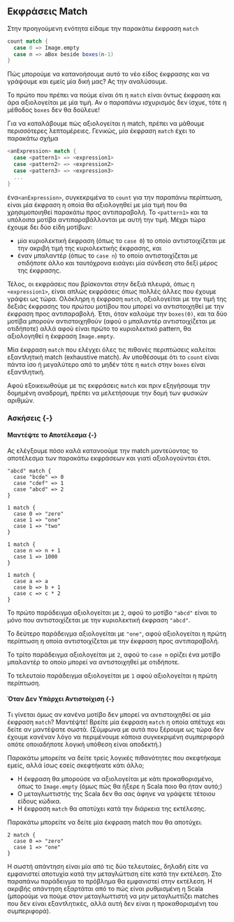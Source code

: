## Εκφράσεις Match

Στην προηγούμενη ενότητα είδαμε την παρακάτω έκφραση `match`

```scala
count match {
  case 0 => Image.empty
  case n => aBox beside boxes(n-1)
}
```

Πώς μπορούμε να κατανοήσουμε αυτό το νέο είδος έκφρασης
και να γράψουμε και εμείς μία δική μας?
Ας την αναλύσουμε.

Το πρώτο που πρέπει να πούμε είναι ότι η `match` είναι όντως έκφραση
και άρα αξιολογείται με μία τιμή.
Αν ο παραπάνω ισχυρισμός δεν ίσχυε, τότε η μέθοδος `boxes` δεν θα δούλευε!

Για να καταλάβουμε πώς αξιολογείται η match, πρέπει να μάθουμε περισσότερες λεπτομέρειες.
Γενικώς, μία έκφραση `match` έχει το παρακάτω σχήμα

```scala
<anExpression> match {
  case <pattern1> => <expression1>
  case <pattern2> => <expression2>
  case <pattern3> => <expression3>
  ...
}
```

ένα`<anExpression>`, συγκεκριμένα το `count` για την παραπάνω περίπτωση, είναι μία έκφραση η οποία θα αξιολογηθεί με μία τιμή που θα χρησιμοποιηθεί παρακάτω προς αντιπαραβολή.
Το `<pattern1>` και τα υπόλοιπα μοτίβα αντιπαραβάλλονται με αυτή την τιμή.
Μέχρι τώρα έχουμε δει δύο είδη μοτίβων:

 - μία κυριολεκτική έκφραση (όπως το `case 0`) το οποίο αντιστοιχίζεται με την ακριβή τιμή της κυριολεκτικής έκφρασης, και
 - έναν μπαλαντέρ (όπως το `case n`) το οποίο αντιστοιχίζεται με *οτιδήποτε* άλλο και ταυτόχρονα εισάγει μία σύνδεση στο δεξί μέρος της έκφρασης.

Τέλος, οι εκφράσεις που βρίσκονται στην δεξιά πλευρά, όπως η `<expression1>`, είναι απλώς εκφράσεις όπως πολλές άλλες που έχουμε γράψει ως τώρα.
Ολόκληρη η έκφραση `match`, αξιολογείται με την τιμή της δεξιάς έκφρασης του *πρώτου* μοτίβου που μπορεί να αντιστοιχηθεί με την έκφραση προς αντιπαραβολή.
Έτσι, όταν καλούμε την `boxes(0)`, και τα δύο μοτίβα μπορούν αντιστοιχηθούν (αφού ο μπαλαντέρ αντιστοιχίζεται με οτιδήποτε) αλλά αφού είναι πρώτο το κυριολεκτικό pattern, θα αξιολογηθεί η έκφραση `Image.empty`.

Μία έκφραση `match` που ελέγχει όλες τις πιθανές περιπτώσεις καλείται εξαντλητική match (exhaustive match).
Αν υποθέσουμε ότι το `count` είναι πάντα ίσο ή μεγαλύτερο από το μηδέν τότε η `match` στην `boxes` είναι εξαντλητική.

Αφού εξοικειωθούμε με τις εκφράσεις `match` και πριν εξηγήσουμε την δομημένη αναδρομή, πρέπει να μελετήσουμε την δομή των φυσικών αριθμών.


### Ασκήσεις {-}

#### Μαντέψτε το Αποτέλεσμα {-}

Ας ελέγξουμε πόσο καλά κατανοούμε την match μαντεύοντας το αποτέλεσμα των παρακάτω εκφράσεων και γιατί αξιολογούνται έτσι.

```tut:silent
"abcd" match {
  case "bcde" => 0
  case "cdef" => 1
  case "abcd" => 2
}
```

```tut:fail:silent
1 match {
  case 0 => "zero"
  case 1 => "one"
  case 1 => "two"
}
```

```tut:fail:silent
1 match {
  case n => n + 1
  case 1 => 1000
}
```

```tut:fail:silent
1 match {
  case a => a
  case b => b + 1
  case c => c * 2
}
```

<div class="solution">

Το πρώτο παράδειγμα αξιολογείται με `2`, αφού το μοτίβο `"abcd"` είναι το μόνο που αντιστοιχίζεται με την κυριολεκτική έκφραση `"abcd"`.

Το δεύτερο παράδειγμα αξιολογείται με `"one"`, αφού αξιολογείται η πρώτη περίπτωση η οποία αντιστοιχίζεται με την έκφραση προς αντιπαραβολή.

Το τρίτο παράδειγμα αξιολογείται με `2`, αφού το `case n` ορίζει ένα μοτίβο μπαλαντέρ το οποίο μπορεί να αντιστοιχηθεί με οτιδήποτε.

Το τελευταίο παράδειγμα αξιολογείται με `1` αφού αξιολογείται η πρώτη περίπτωση.
</div>

#### Όταν Δεν Υπάρχει Αντιστοίχιση {-}

Τι γίνεται όμως αν κανένα μοτίβο δεν μπορεί να αντιστοιχηθεί σε μία έκφραση `match`?
Μαντέψτε! Βρείτε μία έκφραση `match` η οποία απέτυχε και δείτε αν μαντέψατε σωστά.
(Σύμφωνα με αυτά που ξέρουμε ως τώρα δεν έχουμε κανέναν λόγο να περιμένουμε κάποια συγκεκριμένη συμπεριφορά οπότε οποιαδήποτε λογική υπόθεση είναι αποδεκτή.)

<div class="solution">
Παρακάτω μπορείτε να δείτε τρείς λογικές πιθανότητες που σκεφτήκαμε εμείς, αλλά ίσως εσείς σκεφτήκατε κάτι άλλο;

 - Η έκφραση θα μπορούσε να αξιολογείται με κάτι προκαθορισμένο, όπως το `Image.empty` (όμως πώς θα ήξερε η Scala ποιο θα ήταν αυτό;)
 - Ο μεταγλωττιστής της Scala δεν θα σας άφηνε να γράψετε τέτοιου είδους κώδικα.
 - Η έκφραση `match` θα αποτύχει κατά την διάρκεια της εκτέλεσης.

Παρακάτω μπορείτε να δείτε μία έκφραση match που θα αποτύχει.

```tut:fail:book
2 match {
  case 0 => "zero"
  case 1 => "one"
}
```

Η σωστή απάντηση είναι μία από τις δύο τελευταίες, δηλαδή είτε να εμφανιστεί αποτυχία κατά την μεταγλώττιση είτε κατά την εκτέλεση.
Στο παραπάνω παράδειγμα το πρόβλημα θα εμφανιστεί στην εκτέλεση.
Η ακριβής απάντηση εξαρτάται από το πώς είναι ρυθμισμένη η Scala (μπορούμε να πούμε στον μεταγλωττιστή να μην μεταγλωττίζει matches που δεν είναι εξαντλητικές, αλλά αυτή δεν είναι η προκαθορισμένη του συμπεριφορά).
</div>

